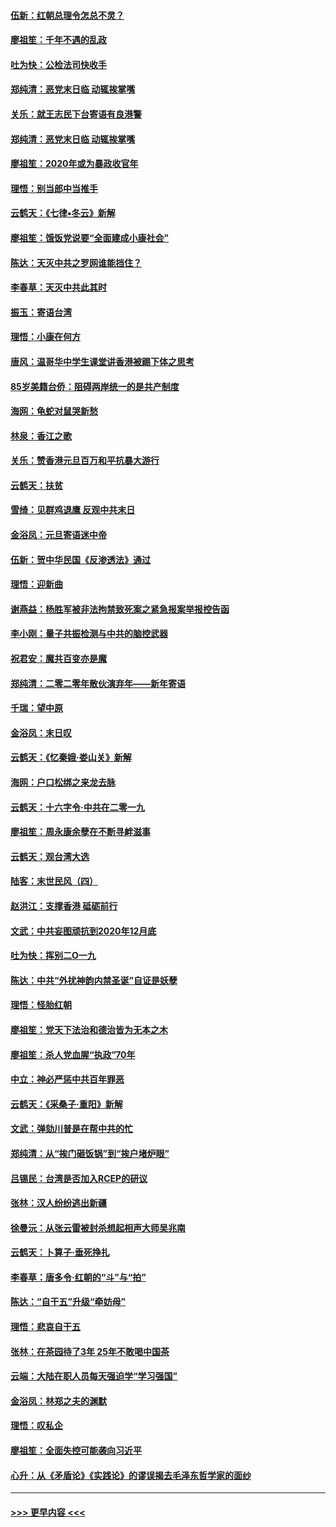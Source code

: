 #### [伍新：红朝总理令怎总不灵？](../pages/nsc993/n11770813.md?t=01062133) 
#### [廖祖笙：千年不遇的乱政](../pages/nsc993/n11770373.md?t=01062133) 
#### [吐为快：公检法司快收手](../pages/nsc993/n11770359.md?t=01062133) 
#### [郑纯清：恶党末日临 动辄挨掌嘴](../pages/nsc993/n11769912.md?t=01062133) 
#### [关乐：就王志民下台寄语有良港警](../pages/nsc993/n11769903.md?t=01062133) 
#### [郑纯清：恶党末日临 动辄挨掌嘴](../pages/nsc993/n11769356.md?t=01062133) 
#### [廖祖笙：2020年或为暴政收官年](../pages/nsc993/n11768216.md?t=01062133) 
#### [理悟：别当郎中当推手](../pages/nsc993/n11768243.md?t=01062133) 
#### [云鹤天：《七律▪冬云》新解](../pages/nsc993/n11768204.md?t=01062133) 
#### [廖祖笙：饿饭党说要“全面建成小康社会”](../pages/nsc993/n11767482.md?t=01062133) 
#### [陈达：天灭中共之罗网谁能挡住？](../pages/nsc993/n11767465.md?t=01062133) 
#### [李春草：天灭中共此其时](../pages/nsc993/n11767452.md?t=01062133) 
#### [振玉：寄语台湾](../pages/nsc993/n11767432.md?t=01062133) 
#### [理悟：小康在何方](../pages/nsc993/n11767394.md?t=01062133) 
#### [唐风：温哥华中学生课堂讲香港被踢下体之思考](../pages/nsc993/n11766848.md?t=01062133) 
#### [85岁美籍台侨：阻碍两岸统一的是共产制度](../pages/nsc993/n11765043.md?t=01062133) 
#### [海网：龟蛇对鼠哭新愁](../pages/nsc993/n11764895.md?t=01062133) 
#### [林泉：香江之歌](../pages/nsc993/n11764415.md?t=01062133) 
#### [关乐：赞香港元旦百万和平抗暴大游行](../pages/nsc993/n11764382.md?t=01062133) 
#### [云鹤天：扶贫](../pages/nsc993/n11764245.md?t=01062133) 
#### [雪绮：见群鸡退鹰  反观中共末日](../pages/nsc993/n11762112.md?t=01062133) 
#### [金浴凤：元旦寄语迷中帝](../pages/nsc993/n11761788.md?t=01062133) 
#### [伍新：贺中华民国《反渗透法》通过](../pages/nsc993/n11761994.md?t=01062133) 
#### [理悟：迎新曲](../pages/nsc993/n11761152.md?t=01062133) 
#### [谢燕益：杨胜军被非法拘禁致死案之紧急报案举报控告函](../pages/nsc993/n11756134.md?t=01062133) 
#### [李小刚：量子共振检测与中共的脑控武器](../pages/nsc993/n11754518.md?t=01062133) 
#### [祝君安：魔共百变亦是魔](../pages/nsc993/n11754469.md?t=01062133) 
#### [郑纯清：二零二零年散伙演弃年——新年寄语](../pages/nsc993/n11754195.md?t=01062133) 
#### [千瑞：望中原](../pages/nsc993/n11754159.md?t=01062133) 
#### [金浴凤：末日叹](../pages/nsc993/n11752359.md?t=01062133) 
#### [云鹤天：《忆秦娥‧娄山关》新解](../pages/nsc993/n11752348.md?t=01062133) 
#### [海网：户口松绑之来龙去脉](../pages/nsc993/n11752328.md?t=01062133) 
#### [云鹤天：十六字令‧中共在二零一九](../pages/nsc993/n11752305.md?t=01062133) 
#### [廖祖笙：周永康余孽在不断寻衅滋事](../pages/nsc993/n11751013.md?t=01062133) 
#### [云鹤天：观台湾大选](../pages/nsc993/n11751007.md?t=01062133) 
#### [陆客：末世民风（四）](../pages/nsc993/n11749203.md?t=01062133) 
#### [赵洪江：支撑香港 砥砺前行](../pages/nsc993/n11748482.md?t=01062133) 
#### [文武：中共妄图顽抗到2020年12月底](../pages/nsc993/n11748446.md?t=01062133) 
#### [吐为快：挥别二O一九](../pages/nsc993/n11748411.md?t=01062133) 
#### [陈达：中共“外扰神韵内禁圣诞”自证是妖孽](../pages/nsc993/n11748226.md?t=01062133) 
#### [理悟：怪胎红朝](../pages/nsc993/n11748206.md?t=01062133) 
#### [廖祖笙：党天下法治和德治皆为无本之木](../pages/nsc993/n11748135.md?t=01062133) 
#### [廖祖笙：杀人党血腥“执政”70年](../pages/nsc993/n11745144.md?t=01062133) 
#### [中立：神必严惩中共百年罪恶](../pages/nsc993/n11744970.md?t=01062133) 
#### [云鹤天：《采桑子‧重阳》新解](../pages/nsc993/n11744948.md?t=01062133) 
#### [文武：弹劾川普是在帮中共的忙](../pages/nsc993/n11744758.md?t=01062133) 
#### [郑纯清：从“挨门砸饭锅”到“挨户堵炉眼”](../pages/nsc993/n11744745.md?t=01062133) 
#### [吕锡民：台湾是否加入RCEP的研议](../pages/nsc993/n11744701.md?t=01062133) 
#### [张林：汉人纷纷逃出新疆](../pages/nsc993/n11743530.md?t=01062133) 
#### [徐曼沅：从张云雷被封杀想起相声大师吴兆南](../pages/nsc993/n11741816.md?t=01062133) 
#### [云鹤天：卜算子‧垂死挣扎](../pages/nsc993/n11739956.md?t=01062133) 
#### [李春草：唐多令‧红朝的“斗”与“拍”](../pages/nsc993/n11739830.md?t=01062133) 
#### [陈达：“自干五”升级“牵妨母”](../pages/nsc993/n11739724.md?t=01062133) 
#### [理悟：悲哀自干五](../pages/nsc993/n11739547.md?t=01062133) 
#### [张林：在茶园待了3年 25年不敢喝中国茶](../pages/nsc993/n11739240.md?t=01062133) 
#### [云端：大陆在职人员每天强迫学“学习强国”](../pages/nsc993/n11738735.md?t=01062133) 
#### [金浴凤：林郑之夫的渊默](../pages/nsc993/n11737735.md?t=01062133) 
#### [理悟：叹私企](../pages/nsc993/n11737715.md?t=01062133) 
#### [廖祖笙：全面失控可能袭向习近平](../pages/nsc993/n11737704.md?t=01062133) 
#### [心升：从《矛盾论》《实践论》的谬误揭去毛泽东哲学家的面纱](../pages/nsc993/n11736962.md?t=01062133) 

----
#### [ >>> 更早内容 <<< ](../indexes/nsc993-earlier.md)
